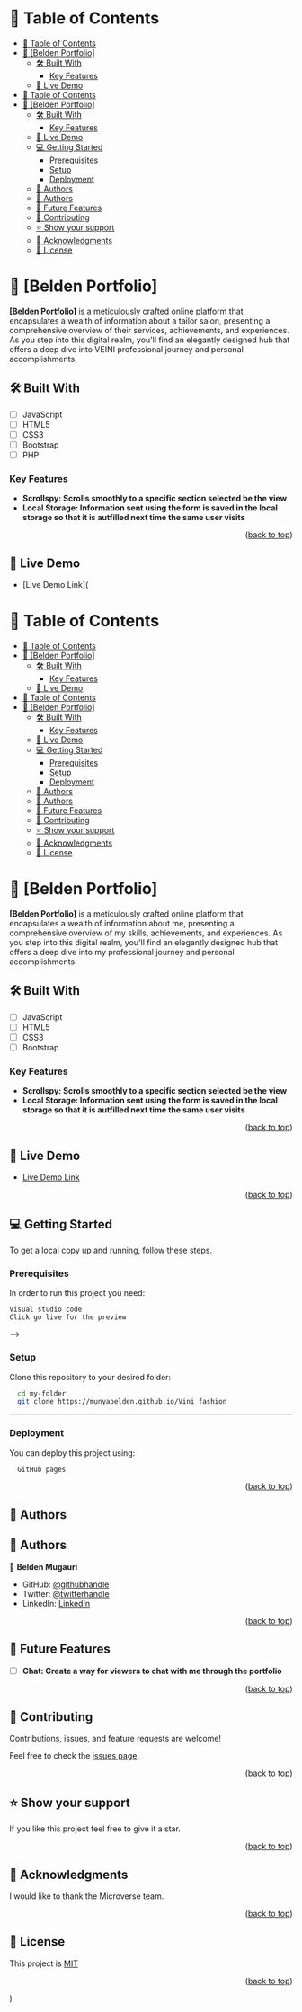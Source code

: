 <a name="readme-top"></a>
# 📗 Table of Contents

- [📗 Table of Contents](#-table-of-contents)
- [📖 \[Belden Portfolio\] ](#-belden-portfolio-)
  - [🛠 Built With ](#-built-with-)
    - [Key Features ](#key-features-)
  - [🚀 Live Demo ](#-live-demo-)
- [📗 Table of Contents](#-table-of-contents-1)
- [📖 \[Belden Portfolio\] ](#-belden-portfolio--1)
  - [🛠 Built With ](#-built-with--1)
    - [Key Features ](#key-features--1)
  - [🚀 Live Demo ](#-live-demo--1)
  - [💻 Getting Started ](#-getting-started-)
    - [Prerequisites](#prerequisites)
    - [Setup](#setup)
    - [Deployment](#deployment)
  - [👥 Authors ](#-authors-)
  - [👥 Authors ](#-authors--1)
  - [🔭 Future Features ](#-future-features-)
  - [🤝 Contributing ](#-contributing-)
  - [⭐️ Show your support ](#️-show-your-support-)
  - [🙏 Acknowledgments ](#-acknowledgments-)
  - [📝 License ](#-license-)

# 📖 [Belden Portfolio] <a name="about-project"></a>

**[Belden Portfolio]** is a meticulously crafted online platform that encapsulates a wealth of information about a tailor salon, presenting a comprehensive overview of their services, achievements, and experiences. As you step into this digital realm, you'll find an elegantly designed hub that offers a deep dive into VEINI professional journey and personal accomplishments.

## 🛠 Built With <a name="built-with"></a>

- [ ] JavaScript
- [ ] HTML5
- [ ] CSS3
- [ ] Bootstrap
- [ ] PHP

### Key Features <a name="key-features"></a>

- **Scrollspy: Scrolls smoothly to a specific section selected be the view**
- **Local Storage: Information sent using the form is saved in the local storage so that it is autfilled next time the same user visits**

<p align="right">(<a href="#readme-top">back to top</a>)</p>

## 🚀 Live Demo <a name="live-demo"></a>

- [Live Demo Link](<a name="readme-top"></a>
# 📗 Table of Contents

- [📗 Table of Contents](#-table-of-contents)
- [📖 \[Belden Portfolio\] ](#-belden-portfolio-)
  - [🛠 Built With ](#-built-with-)
    - [Key Features ](#key-features-)
  - [🚀 Live Demo ](#-live-demo-)
- [📗 Table of Contents](#-table-of-contents-1)
- [📖 \[Belden Portfolio\] ](#-belden-portfolio--1)
  - [🛠 Built With ](#-built-with--1)
    - [Key Features ](#key-features--1)
  - [🚀 Live Demo ](#-live-demo--1)
  - [💻 Getting Started ](#-getting-started-)
    - [Prerequisites](#prerequisites)
    - [Setup](#setup)
    - [Deployment](#deployment)
  - [👥 Authors ](#-authors-)
  - [👥 Authors ](#-authors--1)
  - [🔭 Future Features ](#-future-features-)
  - [🤝 Contributing ](#-contributing-)
  - [⭐️ Show your support ](#️-show-your-support-)
  - [🙏 Acknowledgments ](#-acknowledgments-)
  - [📝 License ](#-license-)

# 📖 [Belden Portfolio] <a name="about-project"></a>

**[Belden Portfolio]** is a meticulously crafted online platform that encapsulates a wealth of information about me, presenting a comprehensive overview of my skills, achievements, and experiences. As you step into this digital realm, you'll find an elegantly designed hub that offers a deep dive into my professional journey and personal accomplishments.

## 🛠 Built With <a name="built-with"></a>

- [ ] JavaScript
- [ ] HTML5
- [ ] CSS3
- [ ] Bootstrap

### Key Features <a name="key-features"></a>

- **Scrollspy: Scrolls smoothly to a specific section selected be the view**
- **Local Storage: Information sent using the form is saved in the local storage so that it is autfilled next time the same user visits**

<p align="right">(<a href="#readme-top">back to top</a>)</p>

## 🚀 Live Demo <a name="live-demo"></a>

- [Live Demo Link](https://munyabelden.github.io/Vini_fashion)

<p align="right">(<a href="#readme-top">back to top</a>)</p>

## 💻 Getting Started <a name="getting-started"></a>

To get a local copy up and running, follow these steps.

### Prerequisites

In order to run this project you need:

```
Visual studio code
Click go live for the preview
```
 -->

### Setup

Clone this repository to your desired folder:

```sh
  cd my-folder
  git clone https://munyabelden.github.io/Vini_fashion
```
---

### Deployment

You can deploy this project using:

```sh
  GitHub pages
```

<p align="right">(<a href="#readme-top">back to top</a>)</p>

## 👥 Authors <a name="authors"></a>

## 👥 Authors <a name="authors"></a>

👤 **Belden Mugauri**

- GitHub: [@githubhandle](https://github.com/Munyabelden/)
- Twitter: [@twitterhandle](https://twitter.com/munyaradzi045)
- LinkedIn: [LinkedIn](https://www.linkedin.com/in/munyaradzi-mugauri/)

<p align="right">(<a href="#readme-top">back to top</a>)</p>

## 🔭 Future Features <a name="future-features"></a>

- [ ] **Chat: Create a way for viewers to chat with me through the portfolio**

<p align="right">(<a href="#readme-top">back to top</a>)</p>

## 🤝 Contributing <a name="contributing"></a>

Contributions, issues, and feature requests are welcome!

Feel free to check the [issues page](https://munyabelden.github.io/Vini_fashion/issues).

<p align="right">(<a href="#readme-top">back to top</a>)</p>

## ⭐️ Show your support <a name="support"></a>

If you like this project feel free to give it a star.

<p align="right">(<a href="#readme-top">back to top</a>)</p>

## 🙏 Acknowledgments <a name="acknowledgements"></a>

I would like to thank the Microverse team.

<p align="right">(<a href="#readme-top">back to top</a>)</p>

## 📝 License <a name="license"></a>

This project is [MIT](https://munyabelden.github.io/Vini_fashion/blob/main/LICENSE)

<p align="right">(<a href="#readme-top">back to top</a>)</p>)



